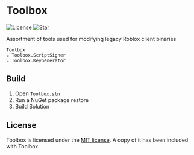 # Toolbox
[![License](https://img.shields.io/github/license/lrre-foss/toolbox)](https://github.com/lrre-foss/toolbox/blob/trunk/LICENSE)
[![Star](https://img.shields.io/github/stars/lrre-foss/toolbox?style=social)](https://github.com/lrre-foss/toolbox/stargazers)

Assortment of tools used for modifying legacy Roblox client binaries

```
Toolbox
↳ Toolbox.ScriptSigner
↳ Toolbox.KeyGenerator
```

## Build

1. Open `Toolbox.sln`
2. Run a NuGet package restore
3. Build Solution

## License

Toolbox is licensed under the [MIT license](https://github.com/lrre-foss/Toolbox/blob/trunk/LICENSE). A copy of it has been included with Toolbox.
